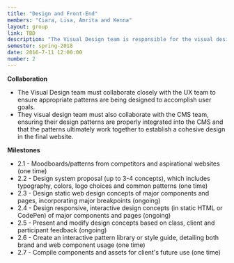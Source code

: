 ```yaml
---
title: "Design and Front-End"
members: "Ciara, Lisa, Amrita and Kenna"
layout: group
link: TBD
description: "The Visual Design team is responsible for the visual design patterns as well as the general design language to be utilized for the product.  While the design team may sketch and wireframe concepts in static design programs, design patterns must ultimately be developed into responsive design patterns that are in working condition.  Additionally, by the end of the product, a library of design patterns and language used in the website will be developed.  The Visual Design team must collaborate closely with the UX team to ensure appropriate patterns are being designed to accomplish user goals.  Additionally, the patterns should incorporate real content that has been developed and written by the UX team.  They visual design team must also collaborate with the CMS team, ensuring their design patterns are properly integrated into the CMS and that the patterns ultimately work together to establish a cohesive design in the final website."
semester: spring-2018
date: 2016-7-11 12:00:00
number: 2
---
```


**Collaboration**

* The Visual Design team must collaborate closely with the UX team to ensure appropriate patterns are being designed to accomplish user goals.  
* They visual design team must also collaborate with the CMS team, ensuring their design patterns are properly integrated into the CMS and that the patterns ultimately work together to establish a cohesive design in the final website.

**Milestones**

* 2.1 - Moodboards/patterns from competitors and aspirational websites (one time)
* 2.2 - Design system proposal (up to 3-4 concepts), which includes typography, colors, logo choices and common patterns (one time)
* 2.3 - Design static web design concepts of major components and pages, incorporating major breakpoints (ongoing)
* 2.4 - Design responsive, interactive design concepts (in static HTML or CodePen) of major components and pages (ongoing)
* 2.5 - Present and modify design concepts based on class, client and participant feedback (ongoing)
* 2.6 - Create an interactive pattern library or style guide, detailing both brand and web component usage (one time)
* 2.7 - Compile components and assets for client's future use (one time)
